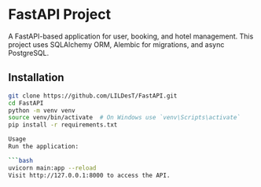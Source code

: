 # FastAPI Project

A FastAPI-based application for user, booking, and hotel management. This project uses SQLAlchemy ORM, Alembic for migrations, and async PostgreSQL.

## Installation

```bash
git clone https://github.com/LILDesT/FastAPI.git
cd FastAPI
python -m venv venv
source venv/bin/activate  # On Windows use `venv\Scripts\activate`
pip install -r requirements.txt

Usage
Run the application:

```bash
uvicorn main:app --reload
Visit http://127.0.0.1:8000 to access the API.


